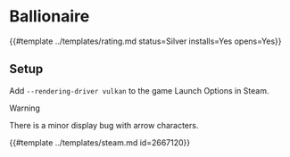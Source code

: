 # Ballionaire
<!-- script:Aliases [] -->

{{#template ../templates/rating.md status=Silver installs=Yes opens=Yes}}

## Setup
Add `--rendering-driver vulkan` to the game Launch Options in Steam.

> [!WARNING]
> There is a minor display bug with arrow characters.

{{#template ../templates/steam.md id=2667120}}
